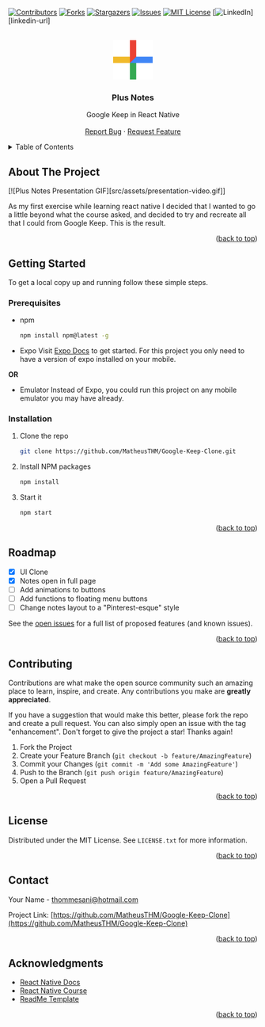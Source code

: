 <a name="readme-top"></a>
[![Contributors][contributors-shield]][contributors-url]
[![Forks][forks-shield]][forks-url]
[![Stargazers][stars-shield]][stars-url]
[![Issues][issues-shield]][issues-url]
[![MIT License][license-shield]][license-url]
[![LinkedIn][linkedin-shield]][linkedin-url]




<br />
<div align="center">
  <a href="https://github.com/MatheusTHM/Google-Keep-Clone">
    <img src="src/assets/logo.png" alt="Logo" width="80" height="80">
  </a>

<h3 align="center">Plus Notes</h3>

  <p align="center">
    Google Keep in React Native
    <br />
    <br />
    <a href="https://github.com/MatheusTHM/Google-Keep-Clone/issues">Report Bug</a>
    ·
    <a href="https://github.com/MatheusTHM/Google-Keep-Clone/issues">Request Feature</a>
  </p>
</div>


<details>
  <summary>Table of Contents</summary>
  <ol>
    <li>
      <a href="#about-the-project">About The Project</a>
    </li>
    <li>
      <a href="#getting-started">Getting Started</a>
      <ul>
        <li><a href="#prerequisites">Prerequisites</a></li>
        <li><a href="#installation">Installation</a></li>
      </ul>
    </li>
    <li><a href="#roadmap">Roadmap</a></li>
    <li><a href="#contributing">Contributing</a></li>
    <li><a href="#license">License</a></li>
    <li><a href="#contact">Contact</a></li>
    <li><a href="#acknowledgments">Acknowledgments</a></li>
  </ol>
</details>


## About The Project

[![Plus Notes Presentation GIF][src/assets/presentation-video.gif]]

As my first exercise while learning react native I decided that I wanted to go a little beyond what the course asked, and decided to try and recreate all that I could from Google Keep. This is the result.

<p align="right">(<a href="#readme-top">back to top</a>)</p>

## Getting Started

To get a local copy up and running follow these simple steps.

### Prerequisites

* npm
  ```sh
  npm install npm@latest -g
  ```

* Expo
	Visit [Expo Docs](https://expo.dev/) to get started. For this project you only need to have a version of expo installed on your mobile.

**OR**

* Emulator
	Instead of Expo, you could run this project on any mobile emulator you may have already.

### Installation

1. Clone the repo
   ```sh
   git clone https://github.com/MatheusTHM/Google-Keep-Clone.git
   ```
2. Install NPM packages
   ```sh
   npm install
   ```
3. Start it
   ```sh
   npm start
   ```

<p align="right">(<a href="#readme-top">back to top</a>)</p>

## Roadmap

- [x] UI Clone
- [x] Notes open in full page
- [ ] Add animations to buttons
- [ ] Add functions to floating menu buttons
- [ ] Change notes layout to a "Pinterest-esque" style

See the [open issues](https://github.com/MatheusTHM/Google-Keep-Clone/issues) for a full list of proposed features (and known issues).

<p align="right">(<a href="#readme-top">back to top</a>)</p>

## Contributing

Contributions are what make the open source community such an amazing place to learn, inspire, and create. Any contributions you make are **greatly appreciated**.

If you have a suggestion that would make this better, please fork the repo and create a pull request. You can also simply open an issue with the tag "enhancement".
Don't forget to give the project a star! Thanks again!

1. Fork the Project
2. Create your Feature Branch (`git checkout -b feature/AmazingFeature`)
3. Commit your Changes (`git commit -m 'Add some AmazingFeature'`)
4. Push to the Branch (`git push origin feature/AmazingFeature`)
5. Open a Pull Request

<p align="right">(<a href="#readme-top">back to top</a>)</p>

## License

Distributed under the MIT License. See `LICENSE.txt` for more information.

<p align="right">(<a href="#readme-top">back to top</a>)</p>

## Contact

Your Name - thommesani@hotmail.com

Project Link: [https://github.com/MatheusTHM/Google-Keep-Clone](https://github.com/MatheusTHM/Google-Keep-Clone)

<p align="right">(<a href="#readme-top">back to top</a>)</p>

## Acknowledgments

* [React Native Docs](https://reactnative.dev/docs/components-and-apis)
* [React Native Course](https://www.udemy.com/course/react-native-the-practical-guide/)
* [ReadMe Template](https://github.com/othneildrew/Best-README-Template)
 
<p align="right">(<a href="#readme-top">back to top</a>)</p>


<!-- MARKDOWN LINKS & IMAGES -->
<!-- https://www.markdownguide.org/basic-syntax/#reference-style-links -->
[contributors-shield]: https://img.shields.io/github/contributors/othneildrew/Best-README-Template.svg?style=for-the-badge
[contributors-url]: https://github.com/MatheusTHM/Google-Keep-Clone/graphs/contributors
[forks-shield]: https://img.shields.io/github/forks/othneildrew/Best-README-Template.svg?style=for-the-badge
[forks-url]: https://github.com/MatheusTHM/Google-Keep-Clone/network/members
[stars-shield]: https://img.shields.io/github/stars/othneildrew/Best-README-Template.svg?style=for-the-badge
[stars-url]: https://github.com/MatheusTHM/Google-Keep-Clone/stargazers
[issues-shield]: https://img.shields.io/github/issues/othneildrew/Best-README-Template.svg?style=for-the-badge
[issues-url]: https://github.com/MatheusTHM/Google-Keep-Clone/issues
[license-shield]: https://img.shields.io/github/license/othneildrew/Best-README-Template.svg?style=for-the-badge
[license-url]: https://github.com/MatheusTHM/Google-Keep-Clone/blob/master/LICENSE.txt
[linkedin-shield]: https://img.shields.io/badge/-LinkedIn-black.svg?style=for-the-badge&logo=linkedin&colorB=555
